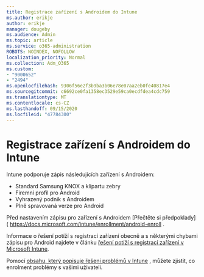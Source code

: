```yaml
---
title: Registrace zařízení s Androidem do Intune
ms.author: erikje
author: erikje
manager: dougeby
ms.audience: Admin
ms.topic: article
ms.service: o365-administration
ROBOTS: NOINDEX, NOFOLLOW
localization_priority: Normal
ms.collection: Adm_O365
ms.custom:
- "9000652"
- "2494"
ms.openlocfilehash: 9306f56e2f3b9ba3b06e78e07aa2eb0fe40817e4
ms.sourcegitcommit: c6692ce0fa1358ec3529e59ca0ecdfdea4cdc759
ms.translationtype: MT
ms.contentlocale: cs-CZ
ms.lasthandoff: 09/15/2020
ms.locfileid: "47784300"
---
```

# <a name="enrolling-android-devices-into-intune"></a>Registrace zařízení s Androidem do Intune

Intune podporuje zápis následujících zařízení s Androidem:
- Standard Samsung KNOX a klipartu zebry
- Firemní profil pro Android
- Vyhrazený podnik s Androidem
- Plně spravovaná verze pro Android

Před nastavením zápisu pro zařízení s Androidem [Přečtěte si předpoklady] ( https://docs.microsoft.com/intune/enrollment/android-enroll .

Informace o řešení potíží s registrací zařízení obecně a s některými chybami zápisu pro Android najdete v článku [řešení potíží s registrací zařízení v Microsoft Intune](https://docs.microsoft.com/intune/enrollment/troubleshoot-device-enrollment-in-intune).

Pomocí [obsahu, který popisuje řešení problémů v Intune](https://docs.microsoft.com/intune/fundamentals/help-desk-operators) , můžete zjistit, co enrolment problémy s vašimi uživateli.





